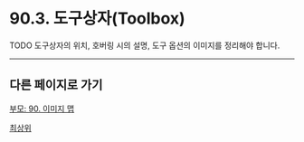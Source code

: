 # 90.3. 도구상자(Toolbox)
TODO 도구상자의 위치, 호버링 시의 설명, 도구 옵션의 이미지를 정리해야 합니다.

***

## 다른 페이지로 가기

[부모: 90. 이미지 맵](./90-00-image-map.md)

[최상위](./00-home.md)
